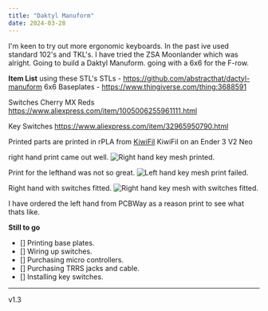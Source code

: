 ```yaml
---
title: "Daktyl Manuform"
date: 2024-03-28
---
```


I'm keen to try out more ergonomic keyboards. In the past ive used standard 102's and TKL's. I have tried the ZSA Moonlander which was alright. Going to build a Daktyl Manuform. going with a 6x6 for the F-row.

**Item List**
using these STL's
STLs - https://github.com/abstracthat/dactyl-manuform
6x6
Baseplates - https://www.thingiverse.com/thing:3688591

Switches Cherry MX Reds
https://www.aliexpress.com/item/1005006255961111.html

Key Switches
https://www.aliexpress.com/item/32965950790.html

Printed parts are printed in rPLA from 
<a href="https://www.kiwifil.shop/">KiwiFil</a>
KiwiFil on an Ender 3 V2 Neo

right hand print came out well.
<img src="{{site.baseurl | prepend: site.url}}assets/IMG_4391.jpg" alt="Right hand key mesh printed." />

Print for the lefthand was not so great.
<img src="{{site.baseurl | prepend: site.url}}assets/IMG_4488.JPG" alt="Left hand key mesh print failed." />

Right hand with switches fitted.
<img src="{{site.baseurl | prepend: site.url}}assets/IMG_4489.JPG" alt="Right hand key mesh with switches fitted." />

I have ordered the left hand from PCBWay as a reason print to see what thats like.

**Still to go**
- [] Printing base plates.
- [] Wiring up switches.
- [] Purchasing micro controllers.
- [] Purchasing TRRS jacks and cable.
- [] Installing key switches.

---
v1.3